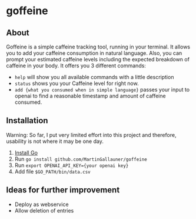 # goffeine

## About
Goffeine is a simple caffeine tracking tool, running in your terminal.
It allows you to add your caffeine consumption in natural language. 
Also, you can prompt your estimated caffeine levels including the expected breakdown of caffeine in your body.
It offers you 3 different commands:
- `help` will show you all available commands with a little description
- `status` shows you your Caffeine level for right now.
- `add {what you consumed when in simple language}` passes your input to openai to find a reasonable timestamp and amount of caffeine consumed.

## Installation

Warning: So far, I put very limited effort into this project and therefore, usability is not where it may be one day.

1. [Install Go](https://go.dev/doc/install)
2. Run `go install github.com/MartinGallauner/goffeine`
3. Run `export OPENAI_API_KEY={your openai key}` 
4. Add file `$GO_PATH/bin/data.csv` 


## Ideas for further improvement
- Deploy as webservice
- Allow deletion of entries
